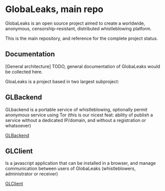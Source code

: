 GlobaLeaks, main repo
=====================

GlobaLeaks is an open source project aimed to create a worldwide, anonymous, censorship-resistant, distributed whistleblowing platform.

This is the main repository, and reference for the complete project status.

## Documentation

[General architecture]
TODO, general documentation of GlobaLeaks would be collected here.

GloaLeaks is a project based in two largest subproject:

## GLBackend

GLbackend is a portable service of whistleblowing, optionally permit anonymous service using Tor (this is our nicest feat: ability of publish a service without a dedicated IP/domain, and without a registration or whatsoever)

[GLBackend](https://github.com/globaleaks/GLBackend.git)

## GLClient

Is a javascript application that can be installed in a browser, and manage communication between users of GlobaLeaks (whistleblowers, administrator or receiver)

[GLClient](https://github.com/globaleaks/GLClient.git)

